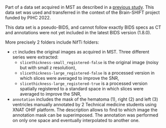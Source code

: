 Part of a data set acquired in MST as described in a [previous study](https://onlinelibrary.wiley.com/doi/10.1111/ane.13518).
This data set was used and transferred in the context of the Brain-SHIFT project funded by PIHC 2022.

This data set is a pseudo-BIDS, and cannot follow exactly BIDS specs as CT and annotations were not yet included
in the latest BIDS version (1.8.0).

More precisely 2 folders include NifTi folders:
- `ct` includes the original images as acquired in MST. Three different series were extracted:
  - `slicethickness-small_registered-false` is the original image (noisy but with small z resolution),
  - `slicethickness-large_registered-false` is a processed version in which slices were averaged to improve the SNR,
  - `slicethickness-large_registered-true` is a processed version spatially registered to a standard space in which slices were averaged to improve the SNR,
- `annotation` includes the mask of the hematoma (1), right (2) and left (3) ventricles manually 
annotated by 2 Technical medicine students using XNAT OHIF platform. The description allows to find to which image
the annotation mask can be superimposed. The annotation was performed on only one space and eventually interpolated
to another one.